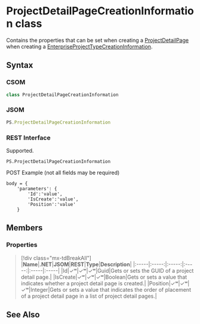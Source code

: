 [comment]: # (Name:ProjectDetailPageCreationInformation)
[comment]: # (Name:Microsoft.ProjectServer.ProjectDetailPageCreationInformation)
[comment]: # (Type:class)
[comment]: # (Status:Verified)

# <a name="name"></a>ProjectDetailPageCreationInformation class

<a name="description"></a>Contains the properties that can be set when creating a [ProjectDetailPage](ProjectDetailPage.md) when creating a [EnterpriseProjectTypeCreationInformation](EnterpriseProjectTypeCreationInformation.md).

## <a name="syntax"></a>Syntax

### CSOM

```cs
class ProjectDetailPageCreationInformation 
```
### JSOM

```javascript
PS.ProjectDetailPageCreationInformation
```
### REST Interface

Supported.

```
PS.ProjectDetailPageCreationInformation

```



POST Example (not all fields may be required)
```
body = {
	'parameters': {
		'Id':'value', 
		'IsCreate':'value', 
		'Position':'value'		
	}
```

## <a name="members"></a>Members

### <a name="properties"></a>Properties
> [!div class="mx-tdBreakAll"]
|**Name**|**.NET**|**JSOM**|**REST**|**Type**|**Description**|
|:-----|:-----:|:-----:|:-----:|:-----|:-----|
|<a name="Id"></a>Id|&#x2713;&#x02B7;|&#x2713;&#x02B7;|&#x2713;&#x02B7;|Guid|Gets or sets the GUID of a project detail page.|
|<a name="IsCreate"></a>IsCreate|&#x2713;&#x02B7;|&#x2713;&#x02B7;|&#x2713;&#x02B7;|Boolean|Gets or sets a value that indicates whether a project detail page is created.|
|<a name="Position"></a>Position|&#x2713;&#x02B7;|&#x2713;&#x02B7;|&#x2713;&#x02B7;|Integer|Gets or sets a value that indicates the order of placement of a project detail page in a list of project detail pages.|

## <a name="seeAlso"></a>See Also

